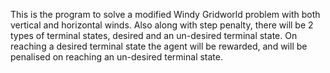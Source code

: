 This is the program to solve a modified Windy Gridworld problem with both vertical and
horizontal winds. Also along with step penalty, there will be 2 types of terminal states,
desired and an un-desired terminal state. On reaching a desired terminal state the agent will
be rewarded, and will be penalised on reaching an un-desired terminal state.
